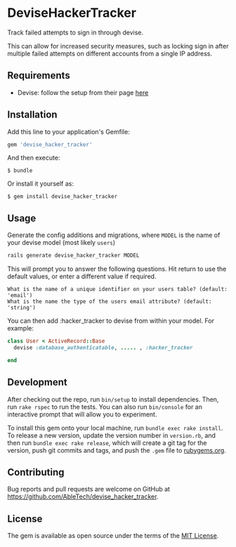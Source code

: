 # DeviseHackerTracker
Track failed attempts to sign in through devise.

This can allow for increased security measures, such as locking sign in after multiple failed attempts on different accounts from a single IP address.

## Requirements

- Devise: follow the setup from their page [here](https://github.com/plataformatec/devise#getting-started)


## Installation

Add this line to your application's Gemfile:

```ruby
gem 'devise_hacker_tracker'
```

And then execute:

    $ bundle

Or install it yourself as:

    $ gem install devise_hacker_tracker

## Usage

Generate the config additions and migrations, where `MODEL` is the name of your devise model (most likely `users`)
```bash
rails generate devise_hacker_tracker MODEL
```

This will prompt you to answer the following questions. Hit return to use the default values, or enter a different value if required.
```
What is the name of a unique identifier on your users table? (default: 'email')
What is the name the type of the users email attribute? (default: 'string')
```

You can then add :hacker_tracker to devise from within your model. For example:

```ruby
class User < ActiveRecord::Base
  devise :database_authenticatable, ..... , :hacker_tracker

end
```

## Development

After checking out the repo, run `bin/setup` to install dependencies. Then, run `rake rspec` to run the tests. You can also run `bin/console` for an interactive prompt that will allow you to experiment.

To install this gem onto your local machine, run `bundle exec rake install`. To release a new version, update the version number in `version.rb`, and then run `bundle exec rake release`, which will create a git tag for the version, push git commits and tags, and push the `.gem` file to [rubygems.org](https://rubygems.org).

## Contributing

Bug reports and pull requests are welcome on GitHub at https://github.com/AbleTech/devise_hacker_tracker.


## License

The gem is available as open source under the terms of the [MIT License](http://opensource.org/licenses/MIT).

